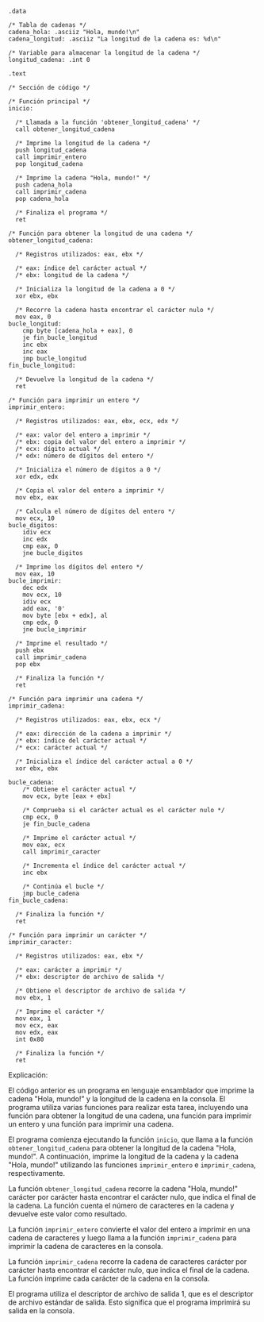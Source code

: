 ```assembly

.data

/* Tabla de cadenas */
cadena_hola: .asciiz "Hola, mundo!\n"
cadena_longitud: .asciiz "La longitud de la cadena es: %d\n"

/* Variable para almacenar la longitud de la cadena */
longitud_cadena: .int 0

.text

/* Sección de código */

/* Función principal */
inicio:

  /* Llamada a la función 'obtener_longitud_cadena' */
  call obtener_longitud_cadena

  /* Imprime la longitud de la cadena */
  push longitud_cadena
  call imprimir_entero
  pop longitud_cadena

  /* Imprime la cadena "Hola, mundo!" */
  push cadena_hola
  call imprimir_cadena
  pop cadena_hola

  /* Finaliza el programa */
  ret

/* Función para obtener la longitud de una cadena */
obtener_longitud_cadena:

  /* Registros utilizados: eax, ebx */

  /* eax: índice del carácter actual */
  /* ebx: longitud de la cadena */

  /* Inicializa la longitud de la cadena a 0 */
  xor ebx, ebx

  /* Recorre la cadena hasta encontrar el carácter nulo */
  mov eax, 0
bucle_longitud:
    cmp byte [cadena_hola + eax], 0
    je fin_bucle_longitud
    inc ebx
    inc eax
    jmp bucle_longitud
fin_bucle_longitud:

  /* Devuelve la longitud de la cadena */
  ret

/* Función para imprimir un entero */
imprimir_entero:

  /* Registros utilizados: eax, ebx, ecx, edx */

  /* eax: valor del entero a imprimir */
  /* ebx: copia del valor del entero a imprimir */
  /* ecx: dígito actual */
  /* edx: número de dígitos del entero */

  /* Inicializa el número de dígitos a 0 */
  xor edx, edx

  /* Copia el valor del entero a imprimir */
  mov ebx, eax

  /* Calcula el número de dígitos del entero */
  mov ecx, 10
bucle_digitos:
    idiv ecx
    inc edx
    cmp eax, 0
    jne bucle_digitos

  /* Imprime los dígitos del entero */
  mov eax, 10
bucle_imprimir:
    dec edx
    mov ecx, 10
    idiv ecx
    add eax, '0'
    mov byte [ebx + edx], al
    cmp edx, 0
    jne bucle_imprimir

  /* Imprime el resultado */
  push ebx
  call imprimir_cadena
  pop ebx

  /* Finaliza la función */
  ret

/* Función para imprimir una cadena */
imprimir_cadena:

  /* Registros utilizados: eax, ebx, ecx */

  /* eax: dirección de la cadena a imprimir */
  /* ebx: índice del carácter actual */
  /* ecx: carácter actual */

  /* Inicializa el índice del carácter actual a 0 */
  xor ebx, ebx

bucle_cadena:
    /* Obtiene el carácter actual */
    mov ecx, byte [eax + ebx]

    /* Comprueba si el carácter actual es el carácter nulo */
    cmp ecx, 0
    je fin_bucle_cadena

    /* Imprime el carácter actual */
    mov eax, ecx
    call imprimir_caracter

    /* Incrementa el índice del carácter actual */
    inc ebx

    /* Continúa el bucle */
    jmp bucle_cadena
fin_bucle_cadena:

  /* Finaliza la función */
  ret

/* Función para imprimir un carácter */
imprimir_caracter:

  /* Registros utilizados: eax, ebx */

  /* eax: carácter a imprimir */
  /* ebx: descriptor de archivo de salida */

  /* Obtiene el descriptor de archivo de salida */
  mov ebx, 1

  /* Imprime el carácter */
  mov eax, 1
  mov ecx, eax
  mov edx, eax
  int 0x80

  /* Finaliza la función */
  ret

```

Explicación:

El código anterior es un programa en lenguaje ensamblador que imprime la cadena "Hola, mundo!" y la longitud de la cadena en la consola. El programa utiliza varias funciones para realizar esta tarea, incluyendo una función para obtener la longitud de una cadena, una función para imprimir un entero y una función para imprimir una cadena.

El programa comienza ejecutando la función `inicio`, que llama a la función `obtener_longitud_cadena` para obtener la longitud de la cadena "Hola, mundo!". A continuación, imprime la longitud de la cadena y la cadena "Hola, mundo!" utilizando las funciones `imprimir_entero` e `imprimir_cadena`, respectivamente.

La función `obtener_longitud_cadena` recorre la cadena "Hola, mundo!" carácter por carácter hasta encontrar el carácter nulo, que indica el final de la cadena. La función cuenta el número de caracteres en la cadena y devuelve este valor como resultado.

La función `imprimir_entero` convierte el valor del entero a imprimir en una cadena de caracteres y luego llama a la función `imprimir_cadena` para imprimir la cadena de caracteres en la consola.

La función `imprimir_cadena` recorre la cadena de caracteres carácter por carácter hasta encontrar el carácter nulo, que indica el final de la cadena. La función imprime cada carácter de la cadena en la consola.

El programa utiliza el descriptor de archivo de salida 1, que es el descriptor de archivo estándar de salida. Esto significa que el programa imprimirá su salida en la consola.